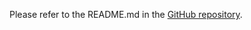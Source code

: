 Please refer to the README.md in the [GitHub repository](https://github.com/xVini16x/unity-levelbuilder/).
